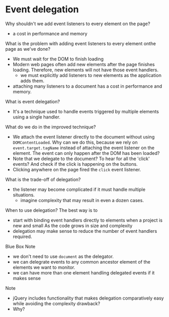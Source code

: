 # Event delegation 

Why shouldn't we add event listeners to every element on the page? 
- a cost in performance and memory

What is the problem with adding event listeners to every element onthe page as we've done? 
- We must wait for the DOM to finish loading
- Modern web pages often add new elements after the page finishes loading. Therefore, new elements will not have those event handlers. 
  - we must explicitly add listeners to new elements as the application adds them.
- attaching many listeners to a document has a cost in performance and memory.

What is event delegation? 
- It's a technique used to handle events triggered by multiple elements using a single handler.

What do we do in the improved technique?
- We attach the event listener directly to the document without using `DOMContentLoaded`. Why can we do this, because we rely on `event.target.tagName` instead of attaching the event listener on the element. The event can only happen after the DOM has been loaded?  
- Note that we delegate to the document? To hear for all the 'click' events? And check if the click is happening on the buttons. 
- Clicking anywhere on the page fired the `click` event listener. 

What is the trade-off of delegation? 
- the listener may become complicated if it must handle multiple situations.
  - imagine complexity that may result in even a dozen cases.

When to use delegation?
The best way is to 
  - start with binding event handlers directly to elements when a project is new and small
As the code grows in size and complexity
  - delegation may make sense to reduce the number of event handlers required.

Blue Box Note
- we don't need to use `document` as the delegator.
- we can delegrate events to any common ancestor element of the elements we want to monitor.
- we can have more than one element handling delegated events if it makes sense

Note
- jQuery includes functionality that makes delegation comparatively easy while avoiding the complexity drawback? 
- Why? 
